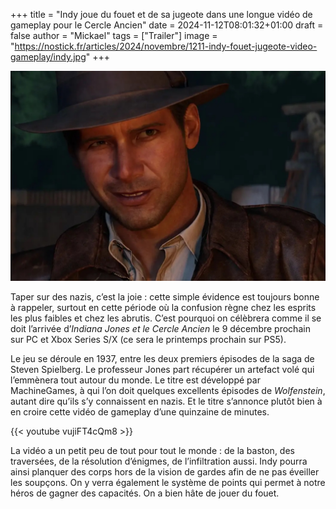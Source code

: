 +++
title = "Indy joue du fouet et de sa jugeote  dans une longue vidéo de gameplay pour le Cercle Ancien"
date = 2024-11-12T08:01:32+01:00
draft = false
author = "Mickael"
tags = ["Trailer"]
image = "https://nostick.fr/articles/2024/novembre/1211-indy-fouet-jugeote-video-gameplay/indy.jpg"
+++

![Indiana Jones et le  Cercle Ancien](indy.jpg "") 

Taper sur des nazis, c’est la joie : cette simple évidence est toujours bonne à rappeler, surtout en cette période où la confusion règne chez les esprits les plus faibles et chez les abrutis. C’est pourquoi on célèbrera comme il se doit l’arrivée d’*Indiana Jones et le  Cercle Ancien* le 9 décembre prochain sur PC et Xbox Series S/X (ce sera le printemps prochain sur PS5). 

Le jeu se déroule en 1937, entre les deux premiers épisodes de la saga de Steven Spielberg. Le professeur Jones part récupérer un artefact volé qui l’emmènera tout autour du monde. Le titre est développé par MachineGames, à qui l’on doit quelques excellents épisodes de *Wolfenstein*, autant dire qu’ils s’y connaissent en nazis. Et le titre s’annonce plutôt bien à en croire cette vidéo de gameplay d’une quinzaine de minutes.

{{< youtube vujiFT4cQm8 >}} 

La vidéo a un petit peu de tout pour tout le monde : de la baston, des traversées, de la résolution d’énigmes, de l’infiltration aussi. Indy pourra ainsi planquer des corps hors de la vision de gardes afin de ne pas éveiller les soupçons. On y verra également le système de points qui permet à notre héros de gagner des capacités. On a bien hâte de jouer du fouet.